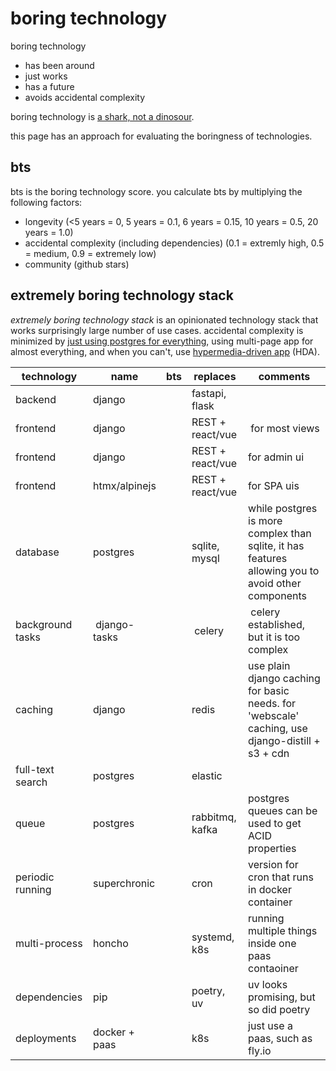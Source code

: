 # boring technology

boring technology 
* has been around
* just works
* has a future
* avoids accidental complexity

boring technology is [a shark, not a dinosour](https://www.simplethread.com/relational-databases-arent-dinosaurs-theyre-sharks/).

this page has an approach for evaluating the boringness of technologies.

## bts

bts is the boring technology score. you calculate bts by multiplying the following factors:

* longevity (<5 years = 0, 5 years = 0.1, 6 years = 0.15, 10 years = 0.5, 20 years = 1.0)
* accidental complexity (including dependencies) (0.1 = extremly high, 0.5 = medium, 0.9 = extremely low)
* community (github stars)

## extremely boring technology stack

*extremely boring technology stack* is an opinionated technology stack that works
surprisingly large number of use cases. accidental complexity is minimized by [just using
postgres for everything](https://www.amazingcto.com/postgres-for-everything/), using 
multi-page app for almost everything, and when you can't, use 
[hypermedia-driven app](https://htmx.org/essays/hypermedia-driven-applications/) (HDA).

|technology|name|bts|replaces|comments|
|---|---|---|---|---|
|backend|django||fastapi, flask||
|frontend|django||REST + react/vue| for most views|
|frontend|django||REST + react/vue|for admin  ui
|frontend|htmx/alpinejs||REST + react/vue|for SPA uis
|database|postgres||sqlite, mysql|while postgres is more complex than sqlite, it has features allowing you to avoid other components
|background tasks| django-tasks|| celery| celery established, but it is too complex
|caching|django||redis|use plain django caching for basic needs. for 'webscale' caching, use django-distill + s3 + cdn
|full-text search|postgres||elastic|
|queue|postgres||rabbitmq, kafka|postgres queues can be used to get ACID properties
|periodic running|superchronic||cron|version for cron that runs in docker container
|multi-process|honcho||systemd, k8s|running multiple things inside one paas contaoiner
|dependencies|pip||poetry, uv|uv looks promising, but so did poetry
|deployments|docker + paas||k8s|just use a paas, such as fly.io
